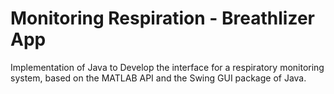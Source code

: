 # Monitoring Respiration - Breathlizer App
 Implementation of Java to Develop the interface for a respiratory monitoring system, based on the MATLAB API and the Swing GUI package of Java.
